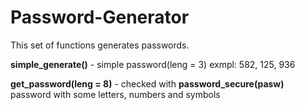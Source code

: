 # Password-Generator

This set of functions generates passwords.

**simple_generate()** - simple password(leng = 3) exmpl: 582, 125, 936

**get_password(leng = 8)** - checked with **password_secure(pasw)** password with some letters, numbers and symbols
